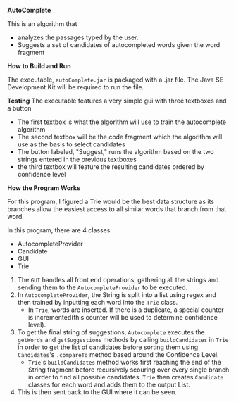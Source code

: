 **AutoComplete**

This is an algorithm that 
 * analyzes the passages typed by the user.
 * Suggests a set of candidates of autocompleted words given the word fragment

 **How to Build and Run**
 
 The executable, `autoComplete.jar` is packaged with a .jar file. The Java SE Development Kit will be required to run the file.
 
 **Testing**
  The executable features a very simple gui with three textboxes and a button
  * The first textbox is what the algorithm will use to train the autocomplete algorithm
  * The second textbox will be the code fragment which the algorithm will use as the basis to select candidates
  * The button labeled, "Suggest," runs the algorithm based on the two strings entered in the previous textboxes
  * the third textbox will feature the resulting candidates ordered by confidence level
  
  
  
 **How the Program Works**
 
  For this program, I figured a Trie would be the best data structure as its branches allow the easiest access to all similar words that branch from that word. 
 
 In this program, there are 4 classes:
  * AutocompleteProvider
  * Candidate
  * GUI
  * Trie
  
  1. The `GUI` handles all front end operations, gathering all the strings and sending them to the `AutocompleteProvider` to be executed.
  2. In `AutocompleteProvider`, the String is split into a list using  regex and then trained by inputting each word into the `Trie` class. 
      * In `Trie`, words are inserted. If there is a duplicate, a special counter is incremented(this counter will be used to determine confidence level).
  3. To get the final string of suggestions, `Autocomplete` executes the `getWords` and `getSuggestions` methods by calling `buildCandidates` in `Trie` in order to get the list of candidates before sorting them using `Candidates`'s `.compareTo` method based around the Confidence Level. 
      * `Trie`'s `buildCandidates` method works first reaching the end of the String fragment before recursively scouring over every single branch in order to find all possible candidates. `Trie` then creates `Candidate` classes for each word and adds them to the output List. 
  4. This is then sent back to the GUI where it can be seen.
  
  
